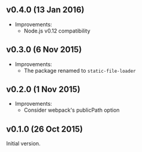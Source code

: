 ## v0.4.0 (13 Jan 2016)

* Improvements:
  - Node.js v0.12 compatibility

## v0.3.0 (6 Nov 2015)

* Improvements:
  - The package renamed to `static-file-loader`

## v0.2.0 (1 Nov 2015)

* Improvements:
  - Consider webpack's publicPath option

## v0.1.0 (26 Oct 2015)

Initial version.
